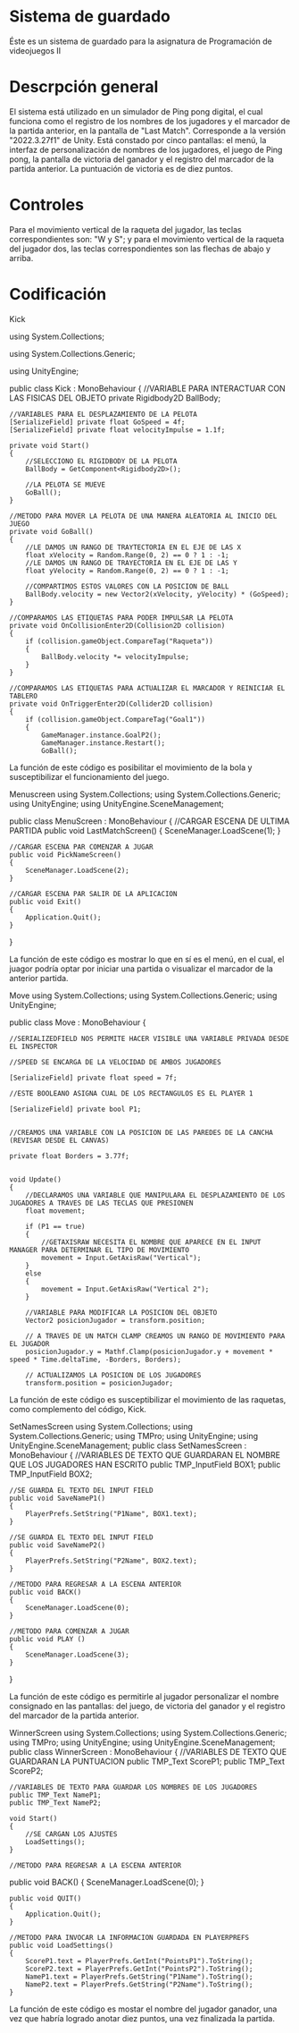 # Sistema de guardado
Éste es un sistema de guardado para la asignatura de Programación de videojuegos II
# Descrpción general
El sistema está utilizado en un simulador de Ping pong digital, el cual funciona como el registro de los nombres de los jugadores y el marcador de la partida anterior, en la pantalla de "Last Match".
Corresponde a la versión "2022.3.27f1" de Unity.
Está constado por cinco pantallas: el menú, la interfaz de personalización de nombres de los jugadores, el juego de Ping pong, la pantalla de victoria del ganador y el registro del marcador de la partida anterior.
La puntuación de victoria es de diez puntos.
# Controles
Para el movimiento vertical de la raqueta del jugador, las teclas correspondientes son: "W y S"; y para el movimiento vertical de la raqueta del jugador dos, las teclas correspondientes son las flechas de abajo y arriba.
# Codificación 

Kick

using System.Collections;

using System.Collections.Generic;

using UnityEngine;

public class Kick : MonoBehaviour
{
    //VARIABLE PARA INTERACTUAR CON LAS FISICAS DEL OBJETO
    private Rigidbody2D BallBody;

    //VARIABLES PARA EL DESPLAZAMIENTO DE LA PELOTA
    [SerializeField] private float GoSpeed = 4f;
    [SerializeField] private float velocityImpulse = 1.1f;

    private void Start()
    {
        //SELECCIONO EL RIGIDBODY DE LA PELOTA
        BallBody = GetComponent<Rigidbody2D>();
        
        //LA PELOTA SE MUEVE
        GoBall();
    }

    //METODO PARA MOVER LA PELOTA DE UNA MANERA ALEATORIA AL INICIO DEL JUEGO
    private void GoBall()
    {
        //LE DAMOS UN RANGO DE TRAYTECTORIA EN EL EJE DE LAS X
        float xVelocity = Random.Range(0, 2) == 0 ? 1 : -1;
        //LE DAMOS UN RANGO DE TRAYECTORIA EN EL EJE DE LAS Y
        float yVelocity = Random.Range(0, 2) == 0 ? 1 : -1;

        //COMPARTIMOS ESTOS VALORES CON LA POSICION DE BALL
        BallBody.velocity = new Vector2(xVelocity, yVelocity) * (GoSpeed);
    }

    //COMPARAMOS LAS ETIQUETAS PARA PODER IMPULSAR LA PELOTA
    private void OnCollisionEnter2D(Collision2D collision)
    {
        if (collision.gameObject.CompareTag("Raqueta"))
        {
            BallBody.velocity *= velocityImpulse;
        }
    }

    //COMPARAMOS LAS ETIQUETAS PARA ACTUALIZAR EL MARCADOR Y REINICIAR EL TABLERO
    private void OnTriggerEnter2D(Collider2D collision)
    {
        if (collision.gameObject.CompareTag("Goal1"))
        {
            GameManager.instance.GoalP2();
            GameManager.instance.Restart();
            GoBall();
            
La función de este código es posibilitar el movimiento de la bola y susceptibilizar el funcionamiento del juego.

Menuscreen
using System.Collections;
using System.Collections.Generic;
using UnityEngine;
using UnityEngine.SceneManagement;

public class MenuScreen : MonoBehaviour
{
    //CARGAR ESCENA DE ULTIMA PARTIDA
    public void LastMatchScreen()
    {
        SceneManager.LoadScene(1);
    }

    //CARGAR ESCENA PAR COMENZAR A JUGAR
    public void PickNameScreen()
    {
        SceneManager.LoadScene(2);
    }

    //CARGAR ESCENA PAR SALIR DE LA APLICACION
    public void Exit()
    {
        Application.Quit();
    }

}

La función de este código es mostrar lo que en sí es el menú, en el cual, el juagor podría optar por iniciar una partida o visualizar el marcador de la anterior partida.

Move
using System.Collections;
using System.Collections.Generic;
using UnityEngine;

public class Move : MonoBehaviour
{

    //SERIALIZEDFIELD NOS PERMITE HACER VISIBLE UNA VARIABLE PRIVADA DESDE EL INSPECTOR

    //SPEED SE ENCARGA DE LA VELOCIDAD DE AMBOS JUGADORES

    [SerializeField] private float speed = 7f;

    //ESTE BOOLEANO ASIGNA CUAL DE LOS RECTANGULOS ES EL PLAYER 1

    [SerializeField] private bool P1;


    //CREAMOS UNA VARIABLE CON LA POSICION DE LAS PAREDES DE LA CANCHA (REVISAR DESDE EL CANVAS)

    private float Borders = 3.77f;


    void Update()
    {
        //DECLARAMOS UNA VARIABLE QUE MANIPULARA EL DESPLAZAMIENTO DE LOS JUGADORES A TRAVES DE LAS TECLAS QUE PRESIONEN
        float movement;

        if (P1 == true)
        {
            //GETAXISRAW NECESITA EL NOMBRE QUE APARECE EN EL INPUT MANAGER PARA DETERMINAR EL TIPO DE MOVIMIENTO
            movement = Input.GetAxisRaw("Vertical");
        }
        else
        {
            movement = Input.GetAxisRaw("Vertical 2");
        }

        //VARIABLE PARA MODIFICAR LA POSICION DEL OBJETO
        Vector2 posicionJugador = transform.position;

        // A TRAVES DE UN MATCH CLAMP CREAMOS UN RANGO DE MOVIMIENTO PARA EL JUGADOR
        posicionJugador.y = Mathf.Clamp(posicionJugador.y + movement * speed * Time.deltaTime, -Borders, Borders);

        // ACTUALIZAMOS LA POSICION DE LOS JUGADORES
        transform.position = posicionJugador;
       
  La función de este código es susceptibilizar el movimiento de las raquetas, como complemento del código, Kick.
  
  SetNamesScreen
  using System.Collections;
using System.Collections.Generic;
using TMPro;
using UnityEngine;
using UnityEngine.SceneManagement;
public class SetNamesScreen : MonoBehaviour
{
    //VARIABLES DE TEXTO QUE GUARDARAN EL NOMBRE QUE LOS JUGADORES HAN ESCRITO
    public TMP_InputField BOX1;
    public TMP_InputField BOX2;

    //SE GUARDA EL TEXTO DEL INPUT FIELD
    public void SaveNameP1()
    {
        PlayerPrefs.SetString("P1Name", BOX1.text);
    }

    //SE GUARDA EL TEXTO DEL INPUT FIELD
    public void SaveNameP2()
    {
        PlayerPrefs.SetString("P2Name", BOX2.text);
    }

    //METODO PARA REGRESAR A LA ESCENA ANTERIOR
    public void BACK()
    {
        SceneManager.LoadScene(0);
    }

    //METODO PARA COMENZAR A JUGAR
    public void PLAY ()
    {
        SceneManager.LoadScene(3);
    }
}

La función de este código es permitirle al jugador personalizar el nombre consignado en las pantallas: del juego, de victoria del ganador y el registro del marcador de la partida anterior.

WinnerScreen
using System.Collections;
using System.Collections.Generic;
using TMPro;
using UnityEngine;
using UnityEngine.SceneManagement;
public class WinnerScreen : MonoBehaviour
{
   //VARIABLES DE TEXTO QUE GUARDARAN LA PUNTUACION
    public TMP_Text ScoreP1;
    public TMP_Text ScoreP2;


    //VARIABLES DE TEXTO PARA GUARDAR LOS NOMBRES DE LOS JUGADORES
    public TMP_Text NameP1;
    public TMP_Text NameP2;

    void Start()
    {
        //SE CARGAN LOS AJUSTES
        LoadSettings();
    }

    //METODO PARA REGRESAR A LA ESCENA ANTERIOR
   public void BACK()
    {
        SceneManager.LoadScene(0);
    }

    public void QUIT()
    {
        Application.Quit();
    }

    //METODO PARA INVOCAR LA INFORMACION GUARDADA EN PLAYERPREFS
    public void LoadSettings()
    {
        ScoreP1.text = PlayerPrefs.GetInt("PointsP1").ToString();
        ScoreP2.text = PlayerPrefs.GetInt("PointsP2").ToString();
        NameP1.text = PlayerPrefs.GetString("P1Name").ToString();
        NameP2.text = PlayerPrefs.GetString("P2Name").ToString();
    }

La función de este código es mostar el nombre del jugador ganador, una vez que habría logrado anotar diez puntos, una vez finalizada la partida.
